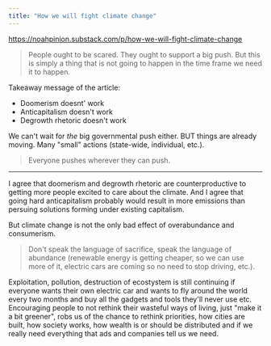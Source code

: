 ```yaml
---
title: "How we will fight climate change"
---
```


https://noahpinion.substack.com/p/how-we-will-fight-climate-change

>People ought to be scared. They ought to support a big push. But this is simply a thing that is not going to happen in the time frame we need it to happen.

Takeaway message of the article:
- Doomerism doesnt' work
- Anticapitalism doesn't work
- Degrowth rhetoric doesn't work

We can't wait for _the_ big governmental push either. 
BUT things are already moving. Many "small" actions (state-wide, individual, etc.). 
>Everyone pushes wherever they can push.

-----

I agree that doomerism and degrowth rhetoric are counterproductive to getting more people excited to care about the climate. And I agree that going hard anticapitalism probably would result in more emissions than persuing solutions forming under existing capitalism.

But climate change is not the only bad effect of overabundance and consumerism. 

>Don't speak the language of sacrifice, speak the language of abundance (renewable energy is getting cheaper, so we can use more of it, electric cars are coming so no need to stop driving, etc.). 

Exploitation, pollution, destruction of ecostystem is still continuing if everyone wants their own electric car and wants to fly around the world every two months and buy all the gadgets and tools they'll never use etc. Encouraging people to not rethink their wasteful ways of living, just "make it a bit greener", robs us of the chance to rethink priorities, how cities are built, how society works, how wealth is or should be distributed and if we really need everything that ads and companies tell us we need.
